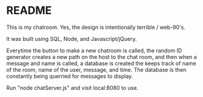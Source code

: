 README
======
This is my chatroom. Yes, the design is intentionally terrible / web-90's. 

It was built using SQL, Node, and Javascript/jQuery.

Everytime the button to make a new chatroom is called, the random ID generator creates a new path on the host 
to the chat room, and then when a message and name is called, a database is created the keeps track of
name of the room, name of the user, message, and time. The database is then constantly being querried for
messages to display. 

Run "node chatServer.js" and visit local:8080 to use. 

